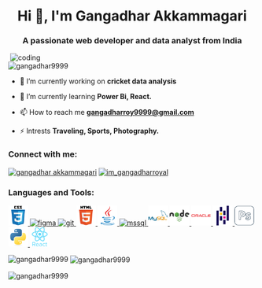 <h1 align="center">Hi 👋, I'm Gangadhar Akkammagari</h1>
<h3 align="center">A passionate web developer and data analyst from India</h3>
<img align="right" alt="coding" width="500" src="https://encrypted-tbn0.gstatic.com/images?q=tbn:ANd9GcS6EqtOaeMCteGqvk4ksCOgbf5KmYDBQ4vZaYwxk-H9bBxE6Y74-pv-CN5Uyg&s">
<p align="left"> <img src="https://komarev.com/ghpvc/?username=gangadhar9999&label=Profile%20views&color=0e75b6&style=flat" alt="gangadhar9999" /> </p>

- 🔭 I’m currently working on **cricket data analysis**

- 🌱 I’m currently learning **Power Bi, React.**

- 📫 How to reach me **gangadharroy9999@gmail.com**

- ⚡ Intrests **Traveling, Sports, Photography.**

<h3 align="left">Connect with me:</h3>
<p align="left">
<a href="https://linkedin.com/in/gangadhar akkammagari" target="blank"><img align="center" src="https://raw.githubusercontent.com/rahuldkjain/github-profile-readme-generator/master/src/images/icons/Social/linked-in-alt.svg" alt="gangadhar akkammagari" height="30" width="40" /></a>
<a href="https://instagram.com/im_gangadharroyal" target="blank"><img align="center" src="https://raw.githubusercontent.com/rahuldkjain/github-profile-readme-generator/master/src/images/icons/Social/instagram.svg" alt="im_gangadharroyal" height="30" width="40" /></a>
</p>

<h3 align="left">Languages and Tools:</h3>
<p align="left"> <a href="https://www.w3schools.com/css/" target="_blank" rel="noreferrer"> <img src="https://raw.githubusercontent.com/devicons/devicon/master/icons/css3/css3-original-wordmark.svg" alt="css3" width="40" height="40"/> </a>
 <a href="https://www.figma.com/" target="_blank" rel="noreferrer"> <img src="https://www.vectorlogo.zone/logos/figma/figma-icon.svg" alt="figma" width="40" height="40"/> </a>
 <a href="https://git-scm.com/" target="_blank" rel="noreferrer"> <img src="https://www.vectorlogo.zone/logos/git-scm/git-scm-icon.svg" alt="git" width="40" height="40"/> </a>
 <a href="https://www.w3.org/html/" target="_blank" rel="noreferrer"> <img src="https://raw.githubusercontent.com/devicons/devicon/master/icons/html5/html5-original-wordmark.svg" alt="html5" width="40" height="40"/> </a> 
 <a href="https://www.java.com" target="_blank" rel="noreferrer"> <img src="https://raw.githubusercontent.com/devicons/devicon/master/icons/java/java-original.svg" alt="java" width="40" height="40"/> </a> 
 <a href="https://www.microsoft.com/en-us/sql-server" target="_blank" rel="noreferrer"> <img src="https://www.svgrepo.com/show/303229/microsoft-sql-server-logo.svg" alt="mssql" width="40" height="40"/> </a>
 <a href="https://www.mysql.com/" target="_blank" rel="noreferrer"> <img src="https://raw.githubusercontent.com/devicons/devicon/master/icons/mysql/mysql-original-wordmark.svg" alt="mysql" width="40" height="40"/> </a> <a href="https://nodejs.org" target="_blank" rel="noreferrer"> <img src="https://raw.githubusercontent.com/devicons/devicon/master/icons/nodejs/nodejs-original-wordmark.svg" alt="nodejs" width="40" height="40"/> </a> <a href="https://www.oracle.com/" target="_blank" rel="noreferrer"> <img src="https://raw.githubusercontent.com/devicons/devicon/master/icons/oracle/oracle-original.svg" alt="oracle" width="40" height="40"/> </a> <a href="https://pandas.pydata.org/" target="_blank" rel="noreferrer"> <img src="https://raw.githubusercontent.com/devicons/devicon/2ae2a900d2f041da66e950e4d48052658d850630/icons/pandas/pandas-original.svg" alt="pandas" width="40" height="40"/> </a> <a href="https://www.photoshop.com/en" target="_blank" rel="noreferrer"> <img src="https://raw.githubusercontent.com/devicons/devicon/master/icons/photoshop/photoshop-line.svg" alt="photoshop" width="40" height="40"/> </a> <a href="https://www.python.org" target="_blank" rel="noreferrer"> <img src="https://raw.githubusercontent.com/devicons/devicon/master/icons/python/python-original.svg" alt="python" width="40" height="40"/> </a> <a href="https://reactjs.org/" target="_blank" rel="noreferrer"> <img src="https://raw.githubusercontent.com/devicons/devicon/master/icons/react/react-original-wordmark.svg" alt="react" width="40" height="40"/> </a> </p>

<p><img align="left" src="https://github-readme-stats.vercel.app/api/top-langs?username=gangadhar9999&show_icons=true&locale=en&layout=compact" alt="gangadhar9999" /></p>

<p>&nbsp;<img align="center" src="https://github-readme-stats.vercel.app/api?username=gangadhar9999&show_icons=true&locale=en" alt="gangadhar9999" /></p>

<p><img align="center" src="https://github-readme-streak-stats.herokuapp.com/?user=gangadhar9999&" alt="gangadhar9999" /></p>
